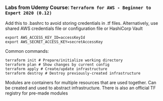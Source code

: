 ### Labs from Udemy Course: `Terraform for AWS - Beginner to Expert 2020 (0.12)`

Add this to .bashrc to avoid storing credentials in .tf files. Alternatively, use shared AWS credentials file or configuration file or HashiCorp Vault
```
export AWS_ACCESS_KEY_ID=accessKeyId
export AWS_SECRET_ACCESS_KEY=secretAccessKey
```

Common commands:
```
terraform init # Prepare/initialize working directory
terraform plan # Show changes by current config
terraform apply # Create/update infrastructure
terraform destroy # Destroy previously-created infrastructure
```

Modules are containers for multiple resources that are used together. Can be created and used to abstract infrastructure. There is also an official TF registry for pre-made modules
